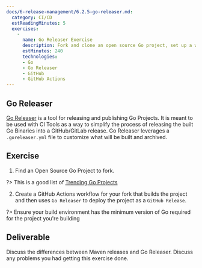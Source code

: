 ```yaml
---
docs/6-release-management/6.2.5-go-releaser.md:
  category: CI/CD
  estReadingMinutes: 5
  exercises:
    -
      name: Go Releaser Exercise
      description: Fork and clone an open source Go project, set up a workflow to deploy a release with Go Releaser.
      estMinutes: 240
      technologies:
      - Go
      - Go Releaser
      - GitHub
      - GitHub Actions
---
```


## Go Releaser

[Go Releaser](https://goreleaser.com/install/) is a tool for releasing and publishing Go Projects. It is meant to be used with CI Tools as a way to simplify the process of releasing the built Go Binaries into a GitHub/GitLab release. Go Releaser leverages a `.goreleaser.yml` file to customize what will be built and archived.

## Exercise

1. Find an Open Source Go Project to fork.

?> This is a good list of [Trending Go Projects](https://github.com/trending/go)

2. Create a GitHub Actions workflow for your fork that builds the project and then uses `Go Releaser` to deploy the project as a `GitHub Release`.

?> Ensure your build environment has the minimum version of Go required for the project you're building

## Deliverable

Discuss the differences between Maven releases and Go Releaser. Discuss any problems you had getting this exercise done.

